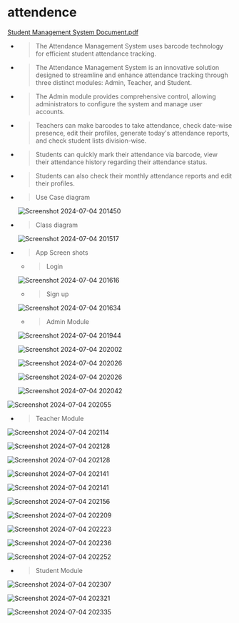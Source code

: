 # attendence

[Student Management System Document.pdf](https://github.com/user-attachments/files/16099425/Student.Management.System.Document.pdf)

- > The Attendance Management System uses barcode technology for efficient student attendance tracking.
 - > The Attendance Management System is an innovative solution designed to streamline and enhance attendance tracking through three distinct modules: Admin, Teacher, and Student.
 - > The Admin module provides comprehensive control, allowing administrators to configure the system and manage user accounts.
 - > Teachers can make barcodes to take attendance, check date-wise presence, edit their profiles, generate today's attendance reports, and check student lists division-wise. 
 - > Students can quickly mark their attendance via barcode, view their attendance history regarding their attendance status. 
 - > Students can also check their monthly attendance reports and edit their profiles.

 - > Use Case diagram
   

   ![Screenshot 2024-07-04 201450](https://github.com/Nirmal-Bhuva/Student_att_mgt/assets/91771820/4201b586-625c-418a-adf3-a05e7bef543e)


 - > Class diagram
   
   ![Screenshot 2024-07-04 201517](https://github.com/Nirmal-Bhuva/Student_att_mgt/assets/91771820/1460a507-4a0e-4bca-9cd6-485f9950c83d)


- > App Screen shots
  

  - > Login
    
  ![Screenshot 2024-07-04 201616](https://github.com/Nirmal-Bhuva/Student_att_mgt/assets/91771820/5a31c859-61e1-491f-84ac-d00641ce3c6c)

  - > Sign up
    
  ![Screenshot 2024-07-04 201634](https://github.com/Nirmal-Bhuva/Student_att_mgt/assets/91771820/8d8f712c-ad80-4ee6-b4e0-ee9bb9d0fe17)

  - > Admin Module

    
  ![Screenshot 2024-07-04 201944](https://github.com/Nirmal-Bhuva/Student_att_mgt/assets/91771820/6f7b58d8-6711-4a75-b817-0d2f748cb244)


  ![Screenshot 2024-07-04 202002](https://github.com/Nirmal-Bhuva/Student_att_mgt/assets/91771820/5d130a4c-013b-43b3-afee-f706b2a37093)
  

  ![Screenshot 2024-07-04 202026](https://github.com/Nirmal-Bhuva/Student_att_mgt/assets/91771820/57c3ef22-57df-4f3d-a1dd-99c142f1ab6d)
  

  ![Screenshot 2024-07-04 202026](https://github.com/Nirmal-Bhuva/Student_att_mgt/assets/91771820/b4eb56bf-319d-4f69-8743-0e84d960f51c)
  
 
  ![Screenshot 2024-07-04 202042](https://github.com/Nirmal-Bhuva/Student_att_mgt/assets/91771820/83038da4-a1cb-44fa-8176-07120e0fb321)

  
![Screenshot 2024-07-04 202055](https://github.com/Nirmal-Bhuva/Student_att_mgt/assets/91771820/862603a7-87b5-479c-b6f3-6c2bc8ce5281)



  - >  Teacher Module
    

![Screenshot 2024-07-04 202114](https://github.com/Nirmal-Bhuva/Student_att_mgt/assets/91771820/4f9a3726-5b33-4c99-8ddc-1614b47fbcd4)


![Screenshot 2024-07-04 202128](https://github.com/Nirmal-Bhuva/Student_att_mgt/assets/91771820/7051b2db-df5f-43cb-8641-3c0de970d1d2)


![Screenshot 2024-07-04 202128](https://github.com/Nirmal-Bhuva/Student_att_mgt/assets/91771820/0d068d62-9c49-4bc3-b0da-ee2bf4ed91a0)


![Screenshot 2024-07-04 202141](https://github.com/Nirmal-Bhuva/Student_att_mgt/assets/91771820/1536cbaf-5dfe-452e-9129-4a5fb36078cf)


![Screenshot 2024-07-04 202141](https://github.com/Nirmal-Bhuva/Student_att_mgt/assets/91771820/237c20ea-c607-4d41-8b94-0b9124655ede)

![Screenshot 2024-07-04 202156](https://github.com/Nirmal-Bhuva/Student_att_mgt/assets/91771820/0c2980a6-cc12-4c13-aa8a-f9101927dce3)


![Screenshot 2024-07-04 202209](https://github.com/Nirmal-Bhuva/Student_att_mgt/assets/91771820/3e415c57-ec6d-4ee7-b6db-cdbde81f227a)

![Screenshot 2024-07-04 202223](https://github.com/Nirmal-Bhuva/Student_att_mgt/assets/91771820/9e22a990-322b-47a3-bedb-6e509ee424ae)


![Screenshot 2024-07-04 202236](https://github.com/Nirmal-Bhuva/Student_att_mgt/assets/91771820/40dc825b-c9b5-4840-ac33-0f428a8518e5)

   
![Screenshot 2024-07-04 202252](https://github.com/Nirmal-Bhuva/Student_att_mgt/assets/91771820/94aaf209-99f7-4ad8-b8f5-9015cb8cf14c)


- > Student Module


![Screenshot 2024-07-04 202307](https://github.com/Nirmal-Bhuva/Student_att_mgt/assets/91771820/9f9d3c44-1954-4c95-9366-6a283efee8e7)


![Screenshot 2024-07-04 202321](https://github.com/Nirmal-Bhuva/Student_att_mgt/assets/91771820/9b4ee2ef-7c9b-4c2a-a6b2-351e0bf9a364)


![Screenshot 2024-07-04 202335](https://github.com/Nirmal-Bhuva/Student_att_mgt/assets/91771820/0bec30de-129e-4706-991f-70d2cd6b47b2)



  

